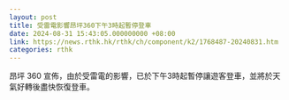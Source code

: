 ```yaml
---
layout: post
title: 受雷電影響昂坪360下午3時起暫停登車
date: 2024-08-31 15:43:05.000000000 +08:00
link: https://news.rthk.hk/rthk/ch/component/k2/1768487-20240831.htm
categories: rthk
---
```


昂坪 360 宣佈，由於受雷電的影響，已於下午3時起暫停讓遊客登車，並將於天氣好轉後盡快恢復登車。
